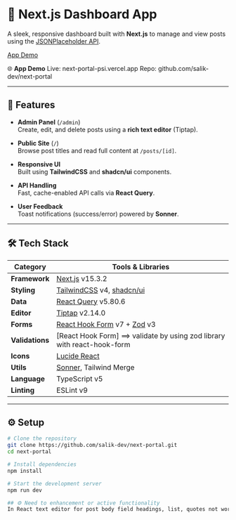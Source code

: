 # 🚀 Next.js Dashboard App

A sleek, responsive dashboard built with **Next.js** to manage and view posts using the [JSONPlaceholder API](https://jsonplaceholder.typicode.com).

[App Demo](https://next-portal-psi.vercel.app/) 

🌐 **App Demo**
Live: next-portal-psi.vercel.app
Repo: github.com/salik-dev/next-portal

---

## 🔧 Features

- **Admin Panel** (`/admin`)  
  Create, edit, and delete posts using a **rich text editor** (Tiptap).
  
- **Public Site** (`/`)  
  Browse post titles and read full content at `/posts/[id]`.

- **Responsive UI**  
  Built using **TailwindCSS** and **shadcn/ui** components.

- **API Handling**  
  Fast, cache-enabled API calls via **React Query**.

- **User Feedback**  
  Toast notifications (success/error) powered by **Sonner**.

---

## 🛠 Tech Stack

| Category      | Tools & Libraries                                   |
| ------------- | --------------------------------------------------- |
| **Framework** | [Next.js](https://nextjs.org) v15.3.2               |
| **Styling**   | [TailwindCSS](https://tailwindcss.com) v4, [shadcn/ui](https://ui.shadcn.com) |
| **Data**      | [React Query](https://tanstack.com/query/latest) v5.80.6 |
| **Editor**    | [Tiptap](https://tiptap.dev) v2.14.0                |
| **Forms**     | [React Hook Form](https://react-hook-form.com) v7 + [Zod](https://zod.dev) v3 |
| **Validations**     | [React Hook Form] ==> validate by using zod library with react-hook-form |
| **Icons**     | [Lucide React](https://lucide.dev)                  |
| **Utils**     | [Sonner](https://sonner.emilkowal.ski), Tailwind Merge |
| **Language**  | TypeScript v5                                       |
| **Linting**   | ESLint v9                                           |

---

## ⚙️ Setup

```bash
# Clone the repository
git clone https://github.com/salik-dev/next-portal.git
cd next-portal

# Install dependencies
npm install

# Start the development server
npm run dev

## ⚙️ Need to enhancement or active functionality
In React text editor for post body field headings, list, quotes not work

